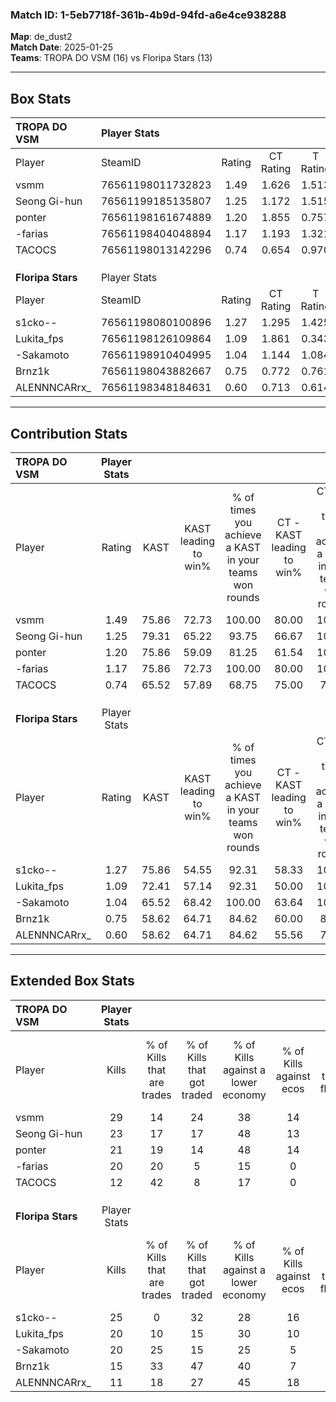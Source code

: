 ### Match ID: 1-5eb7718f-361b-4b9d-94fd-a6e4ce938288  
**Map**: de_dust2  
**Match Date**: 2025-01-25  
**Teams**: TROPA DO VSM (16) vs Floripa Stars (13)  

---  

## Box Stats  

| **TROPA DO VSM**  | Player Stats      |        |           |          |       |       |       |         |        |      |     |
| :- | :- | :-: | :-: | :-: | :-: | :-: | :-: | :-: | :-: | :-: | :-: |
| Player            | SteamID           | Rating | CT Rating | T Rating | KAST  |  ADR  | Kills | Assists | Deaths | K/D  | HS% |
| vsmm              | 76561198011732823 |  1.49  |   1.626   |  1.513   | 75.86 | 100.4 |  29   |    6    |   18   | 1.61 | 72  |
| Seong Gi-hun      | 76561199185135807 |  1.25  |   1.172   |  1.515   | 79.31 | 76.9  |  23   |    9    |   19   | 1.21 | 56  |
| ponter            | 76561198161674889 |  1.20  |   1.855   |  0.757   | 75.86 | 81.5  |  21   |    7    |   18   | 1.17 | 47  |
| -farias           | 76561198404048894 |  1.17  |   1.193   |  1.321   | 75.86 | 72.8  |  20   |   10    |   17   | 1.18 | 20  |
| TACOCS            | 76561198013142296 |  0.74  |   0.654   |  0.970   | 65.52 | 54.1  |  12   |    5    |   19   | 0.63 | 33  |
|                   |                   |        |           |          |       |       |       |         |        |      |     |
|                   |                   |        |           |          |       |       |       |         |        |      |     |
|                   |                   |        |           |          |       |       |       |         |        |      |     |
| **Floripa Stars** | Player Stats      |        |           |          |       |       |       |         |        |      |     |
| Player            | SteamID           | Rating | CT Rating | T Rating | KAST  |  ADR  | Kills | Assists | Deaths | K/D  | HS% |
| s1cko--           | 76561198080100896 |  1.27  |   1.295   |  1.425   | 75.86 | 92.5  |  25   |    4    |   22   | 1.14 | 48  |
| Lukita_fps        | 76561198126109864 |  1.09  |   1.861   |  0.343   | 72.41 | 71.6  |  20   |    7    |   19   | 1.05 | 50  |
| -Sakamoto         | 76561198910404995 |  1.04  |   1.144   |  1.084   | 65.52 | 82.6  |  20   |    8    |   21   | 0.95 | 70  |
| Brnz1k            | 76561198043882667 |  0.75  |   0.772   |  0.761   | 58.62 | 57.3  |  15   |    4    |   21   | 0.71 | 60  |
| ALENNNCARrx_      | 76561198348184631 |  0.60  |   0.713   |  0.614   | 58.62 | 50.0  |  11   |    9    |   22   | 0.50 | 45  |
---  

## Contribution Stats  

| **TROPA DO VSM**  | Player Stats |       |                      |                                                        |                           |                                                             |                          |                                                            |
| :- | :-: | :-: | :-: | :-: | :-: | :-: | :-: | :-: |
| Player            |    Rating    | KAST  | KAST leading to win% | % of times you achieve a KAST in your teams won rounds | CT - KAST leading to win% | CT - % of times you achieve a KAST in your teams won rounds | T - KAST leading to win% | T - % of times you achieve a KAST in your teams won rounds |
| vsmm              |     1.49     | 75.86 |        72.73         |                         100.00                         |           80.00           |                           100.00                            |          66.67           |                           100.00                           |
| Seong Gi-hun      |     1.25     | 79.31 |        65.22         |                         93.75                          |           66.67           |                           100.00                            |          63.64           |                           87.50                            |
| ponter            |     1.20     | 75.86 |        59.09         |                         81.25                          |           61.54           |                           100.00                            |          55.56           |                           62.50                            |
| -farias           |     1.17     | 75.86 |        72.73         |                         100.00                         |           80.00           |                           100.00                            |          66.67           |                           100.00                           |
| TACOCS            |     0.74     | 65.52 |        57.89         |                         68.75                          |           75.00           |                            75.00                            |          45.45           |                           62.50                            |
|                   |              |       |                      |                                                        |                           |                                                             |                          |                                                            |
|                   |              |       |                      |                                                        |                           |                                                             |                          |                                                            |
|                   |              |       |                      |                                                        |                           |                                                             |                          |                                                            |
| **Floripa Stars** | Player Stats |       |                      |                                                        |                           |                                                             |                          |                                                            |
| Player            |    Rating    | KAST  | KAST leading to win% | % of times you achieve a KAST in your teams won rounds | CT - KAST leading to win% | CT - % of times you achieve a KAST in your teams won rounds | T - KAST leading to win% | T - % of times you achieve a KAST in your teams won rounds |
| s1cko--           |     1.27     | 75.86 |        54.55         |                         92.31                          |           58.33           |                           100.00                            |          50.00           |                           83.33                            |
| Lukita_fps        |     1.09     | 72.41 |        57.14         |                         92.31                          |           50.00           |                           100.00                            |          71.43           |                           83.33                            |
| -Sakamoto         |     1.04     | 65.52 |        68.42         |                         100.00                         |           63.64           |                           100.00                            |          75.00           |                           100.00                           |
| Brnz1k            |     0.75     | 58.62 |        64.71         |                         84.62                          |           60.00           |                            85.71                            |          71.43           |                           83.33                            |
| ALENNNCARrx_      |     0.60     | 58.62 |        64.71         |                         84.62                          |           55.56           |                            71.43                            |          75.00           |                           100.00                           |
---  

## Extended Box Stats  

| **TROPA DO VSM**  | Player Stats |                            |                            |                                    |                         |                              |                                 |        |                             |                                     |                          |                               |                            |
| :- | :-: | :-: | :-: | :-: | :-: | :-: | :-: | :-: | :-: | :-: | :-: | :-: | :-: |
| Player            |    Kills     | % of Kills that are trades | % of Kills that got traded | % of Kills against a lower economy | % of Kills against ecos | % of Kills that are flawless | % of Kills that are close duels | Deaths | % of Deaths that get traded | % of Deaths against a lower economy | % of Deaths against ecos | % of Deaths that are flawless | % of Deaths that are close |
| vsmm              |      29      |             14             |             24             |                 38                 |           14            |              59              |                3                |   18   |             22              |                 33                  |            6             |              78               |             6              |
| Seong Gi-hun      |      23      |             17             |             17             |                 48                 |           13            |              61              |                0                |   19   |             32              |                 26                  |            5             |              63               |             16             |
| ponter            |      21      |             19             |             14             |                 48                 |           14            |              71              |               10                |   18   |             28              |                 22                  |            0             |              61               |             6              |
| -farias           |      20      |             20             |             5              |                 15                 |            0            |              80              |                5                |   17   |             29              |                 35                  |            6             |              94               |             6              |
| TACOCS            |      12      |             42             |             8              |                 17                 |            0            |              42              |                0                |   19   |             21              |                 26                  |            5             |              68               |             0              |
|                   |              |                            |                            |                                    |                         |                              |                                 |        |                             |                                     |                          |                               |                            |
|                   |              |                            |                            |                                    |                         |                              |                                 |        |                             |                                     |                          |                               |                            |
|                   |              |                            |                            |                                    |                         |                              |                                 |        |                             |                                     |                          |                               |                            |
| **Floripa Stars** | Player Stats |                            |                            |                                    |                         |                              |                                 |        |                             |                                     |                          |                               |                            |
| Player            |    Kills     | % of Kills that are trades | % of Kills that got traded | % of Kills against a lower economy | % of Kills against ecos | % of Kills that are flawless | % of Kills that are close duels | Deaths | % of Deaths that get traded | % of Deaths against a lower economy | % of Deaths against ecos | % of Deaths that are flawless | % of Deaths that are close |
| s1cko--           |      25      |             0              |             32             |                 28                 |           16            |              56              |               12                |   22   |             23              |                 14                  |            0             |              68               |             5              |
| Lukita_fps        |      20      |             10             |             15             |                 30                 |           10            |              75              |                5                |   19   |             16              |                 11                  |            0             |              47               |             5              |
| -Sakamoto         |      20      |             25             |             15             |                 25                 |            5            |              85              |               10                |   21   |             19              |                 10                  |            5             |              71               |             0              |
| Brnz1k            |      15      |             33             |             47             |                 40                 |            7            |              53              |                0                |   21   |              5              |                 19                  |            5             |              43               |             10             |
| ALENNNCARrx_      |      11      |             18             |             27             |                 45                 |           18            |             100              |                0                |   22   |             14              |                 14                  |            0             |              91               |             0              |
